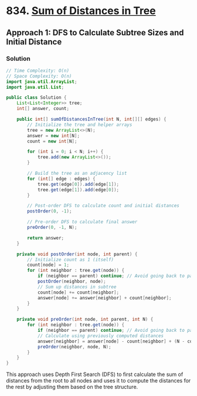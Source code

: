 # 834. [Sum of Distances in Tree](https://leetcode.com/problems/sum-of-distances-in-tree/)

## Approach 1: DFS to Calculate Subtree Sizes and Initial Distance

### Solution
```java
// Time Complexity: O(n)
// Space Complexity: O(n)
import java.util.ArrayList;
import java.util.List;

public class Solution {
    List<List<Integer>> tree;
    int[] answer, count;

    public int[] sumOfDistancesInTree(int N, int[][] edges) {
        // Initialize the tree and helper arrays
        tree = new ArrayList<>(N);
        answer = new int[N];
        count = new int[N];

        for (int i = 0; i < N; i++) {
            tree.add(new ArrayList<>());
        }

        // Build the tree as an adjacency list
        for (int[] edge : edges) {
            tree.get(edge[0]).add(edge[1]);
            tree.get(edge[1]).add(edge[0]);
        }

        // Post-order DFS to calculate count and initial distances
        postOrder(0, -1);

        // Pre-order DFS to calculate final answer
        preOrder(0, -1, N);

        return answer;
    }

    private void postOrder(int node, int parent) {
        // Initialize count as 1 (itself)
        count[node] = 1;
        for (int neighbor : tree.get(node)) {
            if (neighbor == parent) continue; // Avoid going back to parent
            postOrder(neighbor, node);
            // Sum up distances in subtree
            count[node] += count[neighbor];
            answer[node] += answer[neighbor] + count[neighbor];
        }
    }

    private void preOrder(int node, int parent, int N) {
        for (int neighbor : tree.get(node)) {
            if (neighbor == parent) continue; // Avoid going back to parent
            // Calculate using previously computed distances
            answer[neighbor] = answer[node] - count[neighbor] + (N - count[neighbor]);
            preOrder(neighbor, node, N);
        }
    }
}
```

This approach uses Depth First Search (DFS) to first calculate the sum of distances from the root to all nodes and uses it to compute the distances for the rest by adjusting them based on the tree structure.


